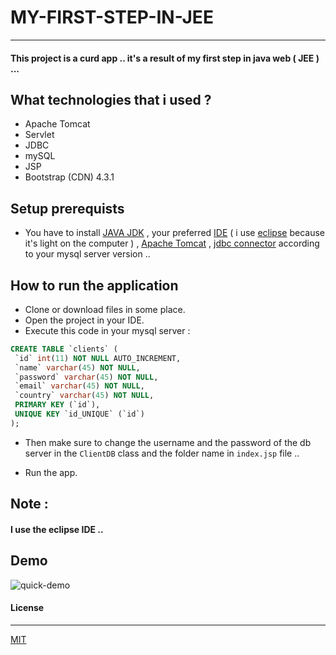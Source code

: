 # MY-FIRST-STEP-IN-JEE
---
#### This project is a curd app .. it's a result of my first step in java web ( JEE )  ... 

## What technologies that i used ?
 - Apache Tomcat 
 - Servlet 
 - JDBC
 - mySQL
 - JSP
 - Bootstrap (CDN) 4.3.1



## Setup prerequists
 - You have to install [JAVA JDK](https://www.oracle.com/technetwork/java/javase/downloads/jdk8-downloads-2133151.html) ,  your preferred [IDE](https://www.google.com/search?q=java+ide) ( i use [eclipse](https://www.eclipse.org/downloads/packages/release/kepler/sr2/eclipse-ide-java-ee-developers) because it's light on the computer ) , [Apache Tomcat](http://tomcat.apache.org/) , [jdbc connector](https://dev.mysql.com/downloads/connector/j/) according to your mysql server version ..   

## How to run the application
 - Clone or download files in some place.
 - Open the project in your IDE.
 - Execute this code in your mysql server : 
 ```sql
 CREATE TABLE `clients` (
  `id` int(11) NOT NULL AUTO_INCREMENT,
  `name` varchar(45) NOT NULL,
  `password` varchar(45) NOT NULL,
  `email` varchar(45) NOT NULL,
  `country` varchar(45) NOT NULL,
  PRIMARY KEY (`id`),
  UNIQUE KEY `id_UNIQUE` (`id`)
);
 ```
 - Then make sure to change the username and the password of the db server in the ``` ClientDB ``` class and the folder name in ``` index.jsp ``` file ..

 - Run the app. 

## Note : 
#### I use the eclipse IDE ..

## Demo 
![quick-demo](demo/demo.gif)
  
#### License
---
[MIT](https://choosealicense.com/licenses/mit/)  
